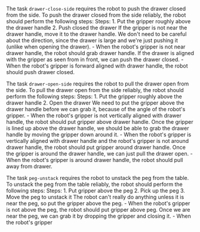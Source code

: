 


The task `drawer-close-side` requires the robot to push the drawer closed from the side.
To push the drawer closed from the side reliably, the robot should perform the following steps:
    Steps:  1. Put the gripper roughly above the drawer handle  2. Push closed the drawer
    If the gripper is not near the drawer handle, move it to the drawer handle. We don't need to be careful about the direction, since the drawer is large and we're just pushing it (unlike when opening the drawer).
    - When the robot's gripper is not near drawer handle, the robot should grab drawer handle.
    If the drawer is aligned with the gripper as seen from in front, we can push the drawer closed.
    - When the robot's gripper is forward aligned with drawer handle, the robot should push drawer closed.

The task `drawer-open-side` requires the robot to pull the drawer open from the side.
To pull the drawer open from the side reliably, the robot should perform the following steps:
    Steps:  1. Put the gripper roughly above the drawer handle  2. Open the drawer
    We need to put the gripper above the drawer handle before we can grab it, because of the angle of the robot's gripper.
    - When the robot's gripper is not vertically aligned with drawer handle, the robot should put gripper above drawer handle.
    Once the gripper is lined up above the drawer handle, we should be able to grab the drawer handle by moving the gripper down around it.
    - When the robot's gripper is vertically aligned with drawer handle and the robot's gripper is not around drawer handle, the robot should put gripper around drawer handle.
    Once the gripper is around the drawer handle, we can just pull the drawer open.
    - When the robot's gripper is around drawer handle, the robot should pull away from drawer.

The task `peg-unstack` requires the robot to unstack the peg from the table.
To unstack the peg from the table reliably, the robot should perform the following steps:
    Steps:  1. Put gripper above the peg  2. Pick up the peg  3. Move the peg to unstack it
    The robot can't really do anything unless it is near the peg, so put the gripper above the peg.
    - When the robot's gripper is not above the peg, the robot should put gripper above peg.
    Once we are near the peg, we can grab it by dropping the gripper and closing it.
    - When the robot's gripper